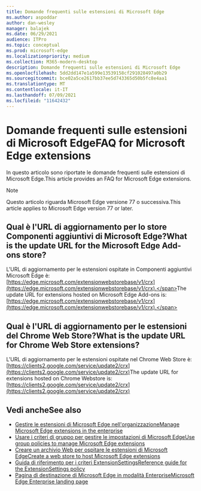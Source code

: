 ```yaml
---
title: Domande frequenti sulle estensioni di Microsoft Edge
ms.author: aspoddar
author: dan-wesley
manager: balajek
ms.date: 06/29/2021
audience: ITPro
ms.topic: conceptual
ms.prod: microsoft-edge
ms.localizationpriority: medium
ms.collection: M365-modern-desktop
description: Domande frequenti sulle estensioni di Microsoft Edge
ms.openlocfilehash: 5dd2dd147e1a599e13539158cf291028497a0b29
ms.sourcegitcommit: bce02a5ce2617bb37ee5d743365d50b5fc8e4aa1
ms.translationtype: MT
ms.contentlocale: it-IT
ms.lasthandoff: 07/09/2021
ms.locfileid: "11642432"
---
```

# <a name="faq-for-microsoft-edge-extensions"></a><span data-ttu-id="d7e6e-103">Domande frequenti sulle estensioni di Microsoft Edge</span><span class="sxs-lookup"><span data-stu-id="d7e6e-103">FAQ for Microsoft Edge extensions</span></span>

<span data-ttu-id="d7e6e-104">In questo articolo sono riportate le domande frequenti sulle estensioni di Microsoft Edge.</span><span class="sxs-lookup"><span data-stu-id="d7e6e-104">This article provides an FAQ for Microsoft Edge extensions.</span></span>

> [!NOTE]
> <span data-ttu-id="d7e6e-105">Questo articolo riguarda Microsoft Edge versione 77 o successiva.</span><span class="sxs-lookup"><span data-stu-id="d7e6e-105">This article applies to Microsoft Edge version 77 or later.</span></span>

## <a name="what-is-the-update-url-for-the-microsoft-edge-add-ons-store"></a><span data-ttu-id="d7e6e-106">Qual è l'URL di aggiornamento per lo store Componenti aggiuntivi di Microsoft Edge?</span><span class="sxs-lookup"><span data-stu-id="d7e6e-106">What is the update URL for the Microsoft Edge Add-ons store?</span></span>

<span data-ttu-id="d7e6e-107">L'URL di aggiornamento per le estensioni ospitate in Componenti aggiuntivi Microsoft Edge è: [https://edge.microsoft.com/extensionwebstorebase/v1/crx](https://edge.microsoft.com/extensionwebstorebase/v1/crx).</span><span class="sxs-lookup"><span data-stu-id="d7e6e-107">The update URL for extensions hosted on Microsoft Edge Add-ons is: [https://edge.microsoft.com/extensionwebstorebase/v1/crx](https://edge.microsoft.com/extensionwebstorebase/v1/crx).</span></span>

## <a name="what-is-the-update-url-for-chrome-web-store-extensions"></a><span data-ttu-id="d7e6e-108">Qual è l'URL di aggiornamento per le estensioni del Chrome Web Store?</span><span class="sxs-lookup"><span data-stu-id="d7e6e-108">What is the update URL for Chrome Web Store extensions?</span></span>

<span data-ttu-id="d7e6e-109">L'URL di aggiornamento per le estensioni ospitate nel Chrome Web Store è: [https://clients2.google.com/service/update2/crx](https://clients2.google.com/service/update2/crx)</span><span class="sxs-lookup"><span data-stu-id="d7e6e-109">The update URL for extensions hosted on Chrome Webstore is: [https://clients2.google.com/service/update2/crx](https://clients2.google.com/service/update2/crx)</span></span>

## <a name="see-also"></a><span data-ttu-id="d7e6e-110">Vedi anche</span><span class="sxs-lookup"><span data-stu-id="d7e6e-110">See also</span></span>

- [<span data-ttu-id="d7e6e-111">Gestire le estensioni di Microsoft Edge nell'organizzazione</span><span class="sxs-lookup"><span data-stu-id="d7e6e-111">Manage Microsoft Edge extensions in the enterprise</span></span>](microsoft-edge-manage-extensions.md)
- [<span data-ttu-id="d7e6e-112">Usare i criteri di gruppo per gestire le impostazioni di Microsoft Edge</span><span class="sxs-lookup"><span data-stu-id="d7e6e-112">Use group policies to manage Microsoft Edge extensions</span></span>](microsoft-edge-manage-extensions-policies.md)
- [<span data-ttu-id="d7e6e-113">Creare un archivio Web per ospitare le estensioni di Microsoft Edge</span><span class="sxs-lookup"><span data-stu-id="d7e6e-113">Create a web store to host Microsoft Edge extensions</span></span>](microsoft-edge-manage-extensions-webstore.md)
- [<span data-ttu-id="d7e6e-114">Guida di riferimento per i criteri ExtensionSettings</span><span class="sxs-lookup"><span data-stu-id="d7e6e-114">Reference guide for the ExtensionSettings policy</span></span>](microsoft-edge-manage-extensions-ref-guide.md)
- [<span data-ttu-id="d7e6e-115">Pagina di destinazione di Microsoft Edge in modalità Enterprise</span><span class="sxs-lookup"><span data-stu-id="d7e6e-115">Microsoft Edge Enterprise landing page</span></span>](https://aka.ms/EdgeEnterprise)
